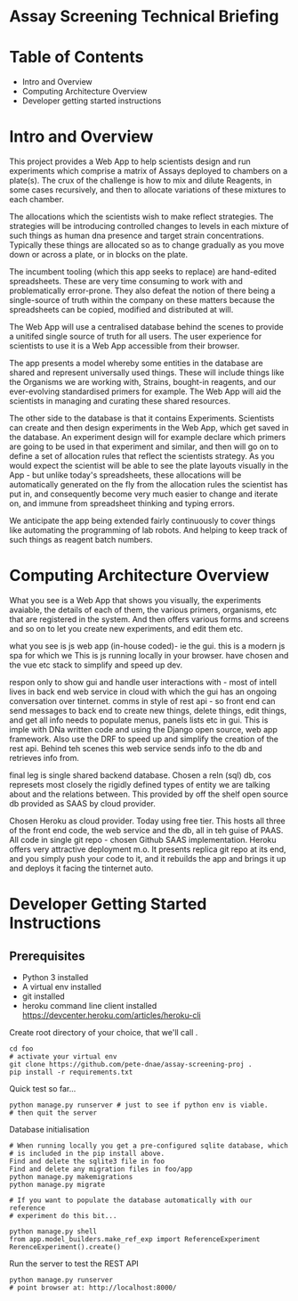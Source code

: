 # Assay Screening Technical Briefing

# Table of Contents
- Intro and Overview
- Computing Architecture Overview
- Developer getting started instructions

# Intro and Overview

This project provides a Web App to help scientists design and run experiments
which comprise a matrix of Assays deployed to chambers on a plate(s). The crux
of the challenge is how to mix and dilute Reagents, in some cases recursively,
and then to allocate variations of these mixtures to each chamber.

The allocations which the scientists wish to make reflect strategies. The
strategies will be introducing controlled changes to levels in each mixture of
such things as human dna presence and target strain concentrations. Typically
these things are allocated so as to change gradually as you move down or across
a plate, or in blocks on the plate.

The incumbent tooling (which this app seeks to replace) are hand-edited
spreadsheets. These are very time consuming to work with and problematically
error-prone. They also defeat the notion of there being a single-source of
truth within the company on these matters because the spreadsheets can be
copied, modified and distributed at will.

The Web App will use a centralised database behind the scenes to provide 
a unitifed single source of truth for all users. The user experience for
scientists to use it is a Web App accessible from their browser.

The app presents a model whereby some entities in the database are shared and
represent universally used things. These will include things like the Organisms
we are working with, Strains, bought-in reagents, and our ever-evolving
standardised primers for example. The Web App will aid the scientists in
managing and curating these shared resources.

The other side to the database is that it contains Experiments. Scientists can
create and then design experiments in the Web App, which get saved in the
database. An experiment design will for example declare which primers are going
to be used in that experiment and similar, and then will go on to define a set
of allocation rules that reflect the scientists strategy. As you would expect
the scientist will be able to see the plate layouts visually in the App - but
unlike today's spreadsheets, these allocations will be automatically generated
on the fly from the allocation rules the scientist has put in, and consequently
become very much easier to change and iterate on, and immune from spreadsheet
thinking and typing errors.

We anticipate the app being extended fairly continuously to cover things like
automating the programming of lab robots. And helping to keep track of such
things as reagent batch numbers.

# Computing Architecture Overview

What you see is a Web App that shows you visually, the experiments avaiable,
the details of each of them, the various primers, organisms, etc that are
registered in the system. And then offers various forms and screens and so on
to let you create new experiments, and edit them etc.

what you see is js web app (in-house coded)- ie the gui. this is a modern js
spa for which we
This is js running locally in your browser.
have chosen and the vue etc stack to simplify and speed up dev.

respon only to show gui and handle user interactions with - most of intell
lives in back end web service in cloud with which the gui has an ongoing conversation
over tinternet.
comms in style of rest api - so front end can send messages to back end to
create new things, delete things, edit things, and get all info needs to
populate menus, panels lists etc in gui. This is imple with DNa written code
and using the Django open source, web app framework. Also use the DRF to speed
up and simplify the creation of the rest api. Behind teh scenes this web
service sends info to the db and retrieves info from.

final leg is single shared backend database. Chosen a reln (sql) db, cos
represets most closely the rigidly defined types of entity we are talking about
and the relations between. This provided by off the shelf open source db
provided as SAAS by cloud provider.

Chosen Heroku as cloud provider. Today using free tier. This hosts all three of
the front end code, the web service and the db, all in teh guise of PAAS.
All code in single git repo - chosen Github SAAS implementation.
Heroku offers very attractive deployment m.o. It presents replica git repo at
its end, and you simply push your code to it, and it rebuilds the app and
brings it up and deploys it facing the tinternet auto.

# Developer Getting Started Instructions

## Prerequisites
- Python 3 installed
- A virtual env installed
- git installed
- heroku command line client installed 
    https://devcenter.heroku.com/articles/heroku-cli

Create root directory of your choice, that we'll call <foo>.

    cd foo
    # activate your virtual env
    git clone https://github.com/pete-dnae/assay-screening-proj .
    pip install -r requirements.txt

Quick test so far...

    python manage.py runserver # just to see if python env is viable.
    # then quit the server

Database initialisation
    
    # When running locally you get a pre-configured sqlite database, which
    # is included in the pip install above.
    Find and delete the sqlite3 file in foo
    Find and delete any migration files in foo/app
    python manage.py makemigrations 
    python manage.py migrate

    # If you want to populate the database automatically with our reference
    # experiment do this bit...

    python manage.py shell
    from app.model_builders.make_ref_exp import ReferenceExperiment
    RerenceExperiment().create()


Run the server to test the REST API
    
    python manage.py runserver
    # point browser at: http://localhost:8000/
